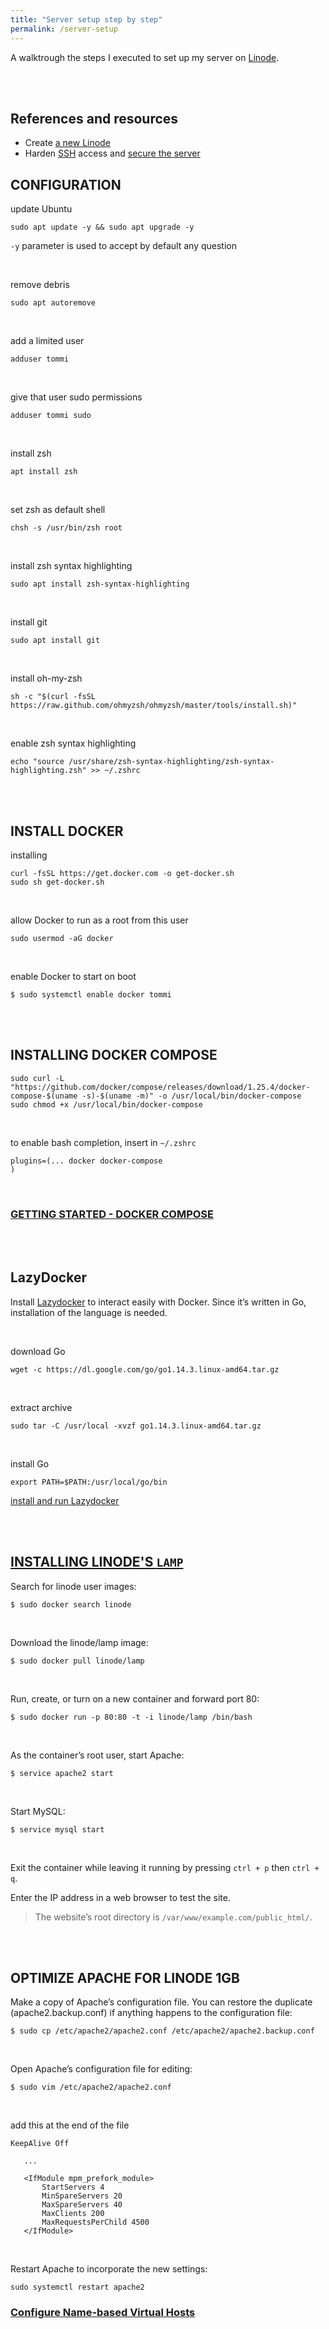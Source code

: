 ```yaml
---
title: "Server setup step by step"
permalink: /server-setup
---
```

A walktrough the steps I executed to set up my server on <a href="https://www.linode.com/" rel="noopener" target="_blank">Linode</a>.

<br />
<br />

## References and resources

- Create <a href="https://www.linode.com/docs/getting-started/" rel="noopener" target="_blank">a new Linode</a>
- Harden <a href="https://en.wikipedia.org/wiki/Secure_Shell" rel="noopener" target="_blank">SSH</a> access and <a href="https://www.linode.com/docs/security/securing-your-server/" rel="noopener" target="_blank">secure the server</a>

## CONFIGURATION

update Ubuntu

```
sudo apt update -y && sudo apt upgrade -y
```

`-y` parameter is used to accept by default any question

<br />

remove debris
```
sudo apt autoremove
```

<br />

add a limited user
```
adduser tommi
```

<br />

give that user sudo permissions
```
adduser tommi sudo
```

<br />

install zsh
```
apt install zsh
```

<br />

set zsh as default shell
```
chsh -s /usr/bin/zsh root
```

<br />

install zsh syntax highlighting
```
sudo apt install zsh-syntax-highlighting
```

<br />

install git
```
sudo apt install git
```

<br />

install oh-my-zsh
```
sh -c "$(curl -fsSL https://raw.github.com/ohmyzsh/ohmyzsh/master/tools/install.sh)"
```

<br />

enable zsh syntax highlighting
```
echo "source /usr/share/zsh-syntax-highlighting/zsh-syntax-highlighting.zsh" >> ~/.zshrc
```

<br />
<br />

## INSTALL DOCKER

installing
```
curl -fsSL https://get.docker.com -o get-docker.sh
sudo sh get-docker.sh
```

<br />

allow Docker to run as a root from this user
```
sudo usermod -aG docker
```

<br />

enable Docker to start on boot
```
$ sudo systemctl enable docker tommi
```

<br />
<br />

## INSTALLING DOCKER COMPOSE

```
sudo curl -L "https://github.com/docker/compose/releases/download/1.25.4/docker-compose-$(uname -s)-$(uname -m)" -o /usr/local/bin/docker-compose
sudo chmod +x /usr/local/bin/docker-compose
```

<br />

to enable bash completion, insert in `~/.zshrc`
```
plugins=(... docker docker-compose
)
```

<br />

### [GETTING STARTED - DOCKER COMPOSE](https://docs.docker.com/compose/gettingstarted/)

<br />
<br />

## LazyDocker

Install <a href="https://github.com/jesseduffield/lazydocker" rel="noopener" target="_blank">Lazydocker</a> to interact easily with Docker. Since it’s written in Go, installation of the language is needed.

<br />

download Go
```
wget -c https://dl.google.com/go/go1.14.3.linux-amd64.tar.gz
```

<br />

extract archive
```
sudo tar -C /usr/local -xvzf go1.14.3.linux-amd64.tar.gz
```

<br />

install Go
```
export PATH=$PATH:/usr/local/go/bin
```

<a href="https://github.com/jesseduffield/lazydocker#installation" rel="noopener" target="_blank">install and run Lazydocker</a>

<br />
<br />

## [INSTALLING LINODE'S `LAMP`](https://www.linode.com/docs/applications/containers/how-to-install-docker-and-deploy-a-lamp-stack/)

Search for linode user images:
```
$ sudo docker search linode
```

<br />

Download the linode/lamp image:
```
$ sudo docker pull linode/lamp
```

<br />

Run, create, or turn on a new container and forward port 80:
```
$ sudo docker run -p 80:80 -t -i linode/lamp /bin/bash
```

<br />

As the container’s root user, start Apache:
```
$ service apache2 start
```

<br />

Start MySQL:
```
$ service mysql start
```

<br />

Exit the container while leaving it running by pressing `ctrl + p` then `ctrl + q`.

Enter the IP address in a web browser to test the site.

> The website’s root directory is `/var/www/example.com/public_html/`.

<br />
<br />

## OPTIMIZE APACHE FOR LINODE 1GB

Make a copy of Apache’s configuration file. You can restore the duplicate (apache2.backup.conf) if anything happens to the configuration file:
```
$ sudo cp /etc/apache2/apache2.conf /etc/apache2/apache2.backup.conf
```

<br />

Open Apache’s configuration file for editing:

```
$ sudo vim /etc/apache2/apache2.conf
```

<br />

add this at the end of the file
```
KeepAlive Off

   ...

   <IfModule mpm_prefork_module>
       StartServers 4
       MinSpareServers 20
       MaxSpareServers 40
       MaxClients 200
       MaxRequestsPerChild 4500
   </IfModule>
```

<br />

Restart Apache to incorporate the new settings:
```
sudo systemctl restart apache2
```

### [Configure Name-based Virtual Hosts](https://www.linode.com/docs/websites/hosting-a-website-ubuntu-18-04/#configure-name-based-virtual-hosts)

